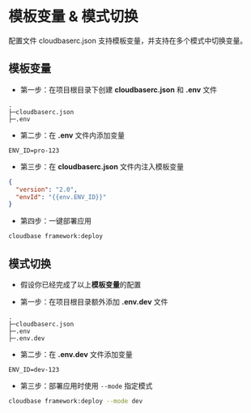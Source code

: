 # 模板变量 & 模式切换

配置文件 cloudbaserc.json 支持模板变量，并支持在多个模式中切换变量。

## 模板变量

* 第一步：在项目根目录下创建 **cloudbaserc.json** 和 **.env** 文件
```
.
├─cloudbaserc.json
├─.env

```
* 第二步：在 **.env** 文件内添加变量
```dotenv
ENV_ID=pro-123
```
* 第三步：在 **cloudbaserc.json** 文件内注入模板变量
```json
{
  "version": "2.0",
  "envId": "{{env.ENV_ID}}"
}
```

* 第四步：一键部署应用
```sh
cloudbase framework:deploy
```

## 模式切换

* 假设你已经完成了以上**模板变量**的配置

* 第一步：在项目根目录额外添加 **.env.dev** 文件
```
.
├─cloudbaserc.json
├─.env
├─.env.dev
```
* 第二步：在 **.env.dev** 文件添加变量
```dotenv
ENV_ID=dev-123
```
* 第三步：部署应用时使用 `--mode` 指定模式
```sh
cloudbase framework:deploy --mode dev
```



